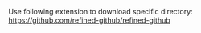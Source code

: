 Use following extension to download specific directory:  
https://github.com/refined-github/refined-github
